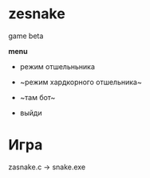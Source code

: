 # zesnake

game beta

**menu**
- режим отшельньника

- ~режим хардкорного отшельника~

- ~там бот~

- выйди

# Игра
zasnake.c -> snake.exe
